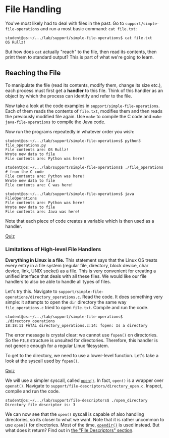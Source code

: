 # File Handling

You've most likely had to deal with files in the past.
Go to `support/simple-file-operations` and run a most basic command:
`cat file.txt`:

```console
student@os:~/.../lab/support/simple-file-operations$ cat file.txt
OS Rullz!
```

But how does `cat` actually "reach" to the file, then read its contents, then print them to standard output?
This is part of what we're going to learn.

## Reaching the File

To manipulate the file (read its contents, modify them, change its size etc.), each process must first get a **handler** to this file.
Think of this handler as an object by which the process can identify and refer to the file.

Now take a look at the code examples in `support/simple-file-operations`.
Each of them reads the contents of `file.txt`, modifies them and then reads the previously modified file again.
Use `make` to compile the C code and `make java-file-operations` to compile the Java code.

Now run the programs repeatedly in whatever order you wish:

```console
student@os:~/.../lab/support/simple-file-operations$ python3 file_operations.py
File contents are: OS Rullz!
Wrote new data to file
File contents are: Python was here!

student@os:~/.../lab/support/simple-file-operations$ ./file_operations  # from the C code
File contents are: Python was here!
Wrote new data to file
File contents are: C was here!

student@os:~/.../lab/support/simple-file-operations$ java FileOperations
File contents are: Python was here!
Wrote new data to file
File contents are: Java was here!
```

Note that each piece of code creates a variable which is then used as a handler.

[Quiz](../quiz/file-handler-c.md)

### Limitations of High-level File Handlers

**Everything in Linux is a file.**
This statement says that the Linux OS treats every entry in a file system (regular file, directory, block device, char device, link, UNIX socket) as a file.
This is very convenient for creating a unified interface that deals with all these files.
We would like our file handlers to also be able to handle all types of files.

Let's try this.
Navigate to `support/simple-file-operations/directory_operations.c`.
Read the code.
It does something very simple:
it attempts to open the `dir` directory the same way `file_operations.c` tried to open `file.txt`.
Compile and run the code.

```console
student@os:~/.../lab/support/simple-file-operations$ ./directory_operations
18:18:11 FATAL directory_operations.c:14: fopen: Is a directory
```

The error message is crystal clear: we cannot use `fopen()` on directories.
So the `FILE` structure is unsuited for directories.
Therefore, this handler is not generic enough for a regular Linux filesystem.

To get to the directory, we need to use a lower-level function.
Let's take a look at the syscall used by `fopen()`.

[Quiz](../quiz/fopen-syscall.md)

We will use a simpler syscall, called [`open()`](https://man7.org/linux/man-pages/man2/open.2.html).
In fact, `open()` is a wrapper over `openat()`.
Navigate to `support/file-descriptors/directory_open.c`.
Inspect, compile and run the code.

```console
student@os:~/.../lab/support/file-descriptors$ ./open_directory
Directory file descriptor is: 3
```

We can now see that the `open()` syscall is capable of also handling directories, so its closer to what we want.
Note that it is rather uncommon to use `open()` for directories.
Most of the time, [`opendir()`](https://man7.org/linux/man-pages/man3/opendir.3.html) is used instead.
But what does it return?
Find out in [the "File Descriptors" section](./file-descriptors.md).
